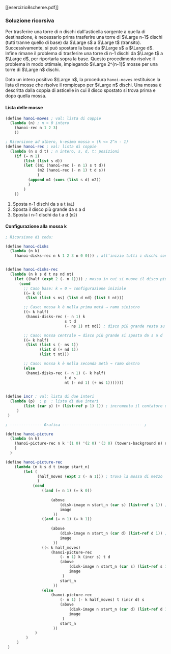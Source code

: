 [[esercizio8scheme.pdf]]

### Soluzione ricorsiva
Per trasferire una torre di n dischi dall'asticella sorgente a quella di destinazione, è necessario prima trasferire una torre di $\Large n-1$ dischi (tutti tranne quello di base) da $\Large s$ a $\Large t$ (transito). Successivamente, si può spostare la base da $\Large s$ a $\Large d$. 
Infine rimane il problema di trasferire una torre di n-1 dischi da $\Large t$ a $\Large d$, per riportarla sopra la base. 
Questo procedimento risolve il problema in modo ottimale, impiegando $\Large 2^{n-1}$ mosse per una torre di $\Large n$ dischi. 

Dato un intero positivo $\Large n$, la procedura `hanoi-moves` restituisce la lista di mosse che risolve il rompicapo per $\Large n$ dischi. 
Una mossa è descritta dalla coppia di asticelle in cui il disco spostato si trova prima e dopo quella mossa. 

#### Lista delle mosse
```scheme
(define hanoi-moves ; val: lista di coppie
  (lambda (n) ; n > 0 intero
    (hanoi-rec n 1 2 3)
    ))

; Ricorsione ad albero, k-esima mossa = (k <= 2^n - 1)
(define hanoi-rec ; val: lista di coppie
  (lambda (n s d t) ; n intero, s, d, t: posizioni
    (if (= n 1)
        (list (list s d))
        (let ((m1 (hanoi-rec (- n 1) s t d))
              (m2 (hanoi-rec (- n 1) t d s))
              )
          (append m1 (cons (list s d) m2))
          )
        )
    ))
```
1. Sposta n-1 dischi da s a t (`m1`)
2. Sposta il disco più grande da s a d
3. Sposta i n-1 dischi da t a d (`m2`)


#### Configurazione alla mossa k
```scheme
; Ricorsione di coda:

(define hanoi-disks
  (lambda (n k)
    (hanoi-disks-rec n k 1 2 3 n 0 0))) ; all’inizio tutti i dischi sono su torre 1


(define hanoi-disks-rec
  (lambda (n k s d t ns nd nt)
    (let ((half (expt 2 (- n 1)))) ; mossa in cui si muove il disco più grande
      (cond
        ;; Caso base: k = 0 → configurazione iniziale
        ((= k 0)
         (list (list s ns) (list d nd) (list t nt)))

        ;; Caso: mossa k è nella prima metà → ramo sinistro
        ((< k half)
         (hanoi-disks-rec (- n 1) k
                          s t d
                          (- ns 1) nt nd)) ; disco più grande resta su s

        ;; Caso: mossa centrale → disco più grande si sposta da s a d
        ((= k half)
         (list (list s (- ns 1))
               (list d (+ nd 1))
               (list t nt)))

        ;; Caso: mossa k è nella seconda metà → ramo destro
        (else
         (hanoi-disks-rec (- n 1) (- k half)
                          t d s
                          nt (- nd 1) (+ ns 1)))))))

  
(define incr ; val: lista di due interi
  (lambda (p)  ; p  : lista di due interi
        (list (car p) (+ (list-ref p 1) 1)) ; incrementa il contatore di dischi per l'asticella
     )
 )

; -------------- Grafica ----------------------------------- ; 

(define hanoi-picture
  (lambda (n k)
    (hanoi-picture-rec n k '(1 0) '(2 0) '(3 0) (towers-background n) n)
    )
  )

(define hanoi-picture-rec
    (lambda (n k s d t image start_n)
        (let (
              (half_moves (expt 2 (- n 1))) ; trova la mossa di mezzo 
              )
            (cond
                ((and (= n 1) (= k 0))     
                    
                    (above
                        (disk-image n start_n (car s) (list-ref s 1)) ; (above (disk-image 1 1 1 0) (towers-background 1))
                        image
                     ))
                ((and (= n 1) (= k 1))                               
                    
                    (above
                        (disk-image n start_n (car d) (list-ref d 1)) ; > (above (disk-image 1 1 2 0) (towers-background 1))
                        image
                     ))
                ((< k half_moves)
                    (hanoi-picture-rec
                        (- n 1) k (incr s) t d
                        (above
                            (disk-image n start_n (car s) (list-ref s 1))
                            image
                         )
                        start_n
                     ))
                (else
                    (hanoi-picture-rec
                        (- n 1) (- k half_moves) t (incr d) s
                        (above
                            (disk-image n start_n (car d) (list-ref d 1))
                            image
                         )
                        start_n
                     ))
             )
         )
     )
 )

```